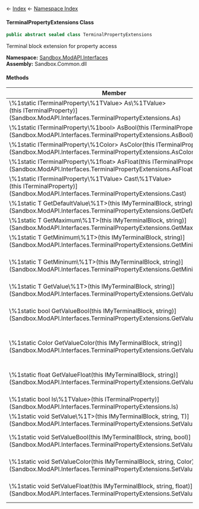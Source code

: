 ← [Index](Api-Index) ← [Namespace Index](Namespace-Index)

#### TerminalPropertyExtensions Class

```csharp
public abstract sealed class TerminalPropertyExtensions
```

Terminal block extension for property access

**Namespace:** [Sandbox.ModAPI.Interfaces](Sandbox.ModAPI.Interfaces)  
**Assembly:** Sandbox.Common.dll

#### Methods

|Member|Description|
|---|---|
|\\%1static ITerminalProperty\\%1TValue> As\\%1TValue>(this ITerminalProperty)](Sandbox.ModAPI.Interfaces.TerminalPropertyExtensions.As)||
|\\%1static ITerminalProperty\\%1bool> AsBool(this ITerminalProperty)](Sandbox.ModAPI.Interfaces.TerminalPropertyExtensions.AsBool)|Property type cast|
|\\%1static ITerminalProperty\\%1Color> AsColor(this ITerminalProperty)](Sandbox.ModAPI.Interfaces.TerminalPropertyExtensions.AsColor)|Property type cast|
|\\%1static ITerminalProperty\\%1float> AsFloat(this ITerminalProperty)](Sandbox.ModAPI.Interfaces.TerminalPropertyExtensions.AsFloat)|Property type cast|
|\\%1static ITerminalProperty\\%1TValue> Cast\\%1TValue>(this ITerminalProperty)](Sandbox.ModAPI.Interfaces.TerminalPropertyExtensions.Cast)||
|\\%1static T GetDefaultValue\\%1T>(this IMyTerminalBlock, string)](Sandbox.ModAPI.Interfaces.TerminalPropertyExtensions.GetDefaultValue)||
|\\%1static T GetMaximum\\%1T>(this IMyTerminalBlock, string)](Sandbox.ModAPI.Interfaces.TerminalPropertyExtensions.GetMaximum)||
|\\%1static T GetMinimum\\%1T>(this IMyTerminalBlock, string)](Sandbox.ModAPI.Interfaces.TerminalPropertyExtensions.GetMinimum)||
|\\%1static T GetMininum\\%1T>(this IMyTerminalBlock, string)](Sandbox.ModAPI.Interfaces.TerminalPropertyExtensions.GetMininum)|_**Obsolete:** Use GetMinimum instead_|
|\\%1static T GetValue\\%1T>(this IMyTerminalBlock, string)](Sandbox.ModAPI.Interfaces.TerminalPropertyExtensions.GetValue)||
|\\%1static bool GetValueBool(this IMyTerminalBlock, string)](Sandbox.ModAPI.Interfaces.TerminalPropertyExtensions.GetValueBool)|Returns value of specified property|
|\\%1static Color GetValueColor(this IMyTerminalBlock, string)](Sandbox.ModAPI.Interfaces.TerminalPropertyExtensions.GetValueColor)|Returns value of specified property|
|\\%1static float GetValueFloat(this IMyTerminalBlock, string)](Sandbox.ModAPI.Interfaces.TerminalPropertyExtensions.GetValueFloat)|Returns value of specified property|
|\\%1static bool Is\\%1TValue>(this ITerminalProperty)](Sandbox.ModAPI.Interfaces.TerminalPropertyExtensions.Is)||
|\\%1static void SetValue\\%1T>(this IMyTerminalBlock, string, T)](Sandbox.ModAPI.Interfaces.TerminalPropertyExtensions.SetValue)||
|\\%1static void SetValueBool(this IMyTerminalBlock, string, bool)](Sandbox.ModAPI.Interfaces.TerminalPropertyExtensions.SetValueBool)|Set bool value of property|
|\\%1static void SetValueColor(this IMyTerminalBlock, string, Color)](Sandbox.ModAPI.Interfaces.TerminalPropertyExtensions.SetValueColor)|Set bool value of property|
|\\%1static void SetValueFloat(this IMyTerminalBlock, string, float)](Sandbox.ModAPI.Interfaces.TerminalPropertyExtensions.SetValueFloat)|Set float value of property|

